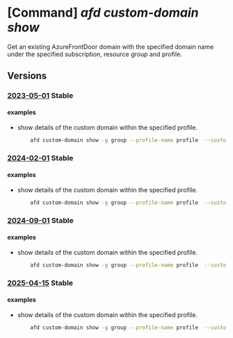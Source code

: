 # [Command] _afd custom-domain show_

Get an existing AzureFrontDoor domain with the specified domain name under the specified subscription, resource group and profile.

## Versions

### [2023-05-01](/Resources/mgmt-plane/L3N1YnNjcmlwdGlvbnMve30vcmVzb3VyY2Vncm91cHMve30vcHJvdmlkZXJzL21pY3Jvc29mdC5jZG4vcHJvZmlsZXMve30vY3VzdG9tZG9tYWlucy97fQ==/2023-05-01.xml) **Stable**

<!-- mgmt-plane /subscriptions/{}/resourcegroups/{}/providers/microsoft.cdn/profiles/{}/customdomains/{} 2023-05-01 -->

#### examples

- show details of the custom domain within the specified profile.
    ```bash
        afd custom-domain show -g group --profile-name profile  --custom-domain-name customDomainName
    ```

### [2024-02-01](/Resources/mgmt-plane/L3N1YnNjcmlwdGlvbnMve30vcmVzb3VyY2Vncm91cHMve30vcHJvdmlkZXJzL21pY3Jvc29mdC5jZG4vcHJvZmlsZXMve30vY3VzdG9tZG9tYWlucy97fQ==/2024-02-01.xml) **Stable**

<!-- mgmt-plane /subscriptions/{}/resourcegroups/{}/providers/microsoft.cdn/profiles/{}/customdomains/{} 2024-02-01 -->

#### examples

- show details of the custom domain within the specified profile.
    ```bash
        afd custom-domain show -g group --profile-name profile  --custom-domain-name customDomainName
    ```

### [2024-09-01](/Resources/mgmt-plane/L3N1YnNjcmlwdGlvbnMve30vcmVzb3VyY2Vncm91cHMve30vcHJvdmlkZXJzL21pY3Jvc29mdC5jZG4vcHJvZmlsZXMve30vY3VzdG9tZG9tYWlucy97fQ==/2024-09-01.xml) **Stable**

<!-- mgmt-plane /subscriptions/{}/resourcegroups/{}/providers/microsoft.cdn/profiles/{}/customdomains/{} 2024-09-01 -->

#### examples

- show details of the custom domain within the specified profile.
    ```bash
        afd custom-domain show -g group --profile-name profile  --custom-domain-name customDomainName
    ```

### [2025-04-15](/Resources/mgmt-plane/L3N1YnNjcmlwdGlvbnMve30vcmVzb3VyY2Vncm91cHMve30vcHJvdmlkZXJzL21pY3Jvc29mdC5jZG4vcHJvZmlsZXMve30vY3VzdG9tZG9tYWlucy97fQ==/2025-04-15.xml) **Stable**

<!-- mgmt-plane /subscriptions/{}/resourcegroups/{}/providers/microsoft.cdn/profiles/{}/customdomains/{} 2025-04-15 -->

#### examples

- show details of the custom domain within the specified profile.
    ```bash
        afd custom-domain show -g group --profile-name profile  --custom-domain-name customDomainName
    ```
